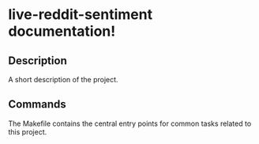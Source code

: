 # live-reddit-sentiment documentation!

## Description

A short description of the project.

## Commands

The Makefile contains the central entry points for common tasks related to this project.

